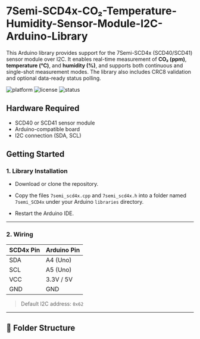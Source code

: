 # 7Semi-SCD4x-CO₂-Temperature-Humidity-Sensor-Module-I2C-Arduino-Library

This Arduino library provides support for the 7Semi-SCD4x (SCD40/SCD41) sensor module over I2C. It enables real-time measurement of **CO₂ (ppm)**, **temperature (°C)**, and **humidity (%)**, and supports both continuous and single-shot measurement modes. The library also includes CRC8 validation and optional data-ready status polling.

![platform](https://img.shields.io/badge/platform-arduino-blue.svg)
![license](https://img.shields.io/badge/license-MIT-green.svg)
![status](https://img.shields.io/badge/status-active-brightgreen.svg)



## Hardware Required

- SCD40 or SCD41 sensor module  
- Arduino-compatible board  
- I2C connection (SDA, SCL)

## Getting Started

  ### 1. Library Installation
  
  - Download or clone the repository.
  
  - Copy the files `7semi_scd4x.cpp` and `7semi_scd4x.h` into a folder named `7semi_SCD4x` under your Arduino `libraries` directory.
  
  - Restart the Arduino IDE.

---

### 2. Wiring

| SCD4x Pin | Arduino Pin |
|-----------|--------------|
| SDA       | A4 (Uno)     |
| SCL       | A5 (Uno)     |
| VCC       | 3.3V / 5V    |
| GND       | GND          |

> Default I2C address: `0x62`  




---

## 📂 Folder Structure

